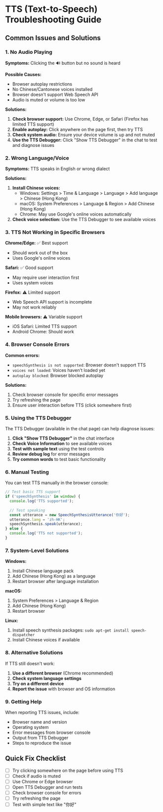 # TTS (Text-to-Speech) Troubleshooting Guide

## Common Issues and Solutions

### 1. No Audio Playing
**Symptoms:** Clicking the 🔊 button but no sound is heard

**Possible Causes:**
- Browser autoplay restrictions
- No Chinese/Cantonese voices installed
- Browser doesn't support Web Speech API
- Audio is muted or volume is too low

**Solutions:**
1. **Check browser support:** Use Chrome, Edge, or Safari (Firefox has limited TTS support)
2. **Enable autoplay:** Click anywhere on the page first, then try TTS
3. **Check system audio:** Ensure your device volume is up and not muted
4. **Use the TTS Debugger:** Click "Show TTS Debugger" in the chat to test and diagnose issues

### 2. Wrong Language/Voice
**Symptoms:** TTS speaks in English or wrong dialect

**Solutions:**
1. **Install Chinese voices:** 
   - Windows: Settings > Time & Language > Language > Add language > Chinese (Hong Kong)
   - macOS: System Preferences > Language & Region > Add Chinese (Hong Kong)
   - Chrome: May use Google's online voices automatically
2. **Check voice selection:** Use the TTS Debugger to see available voices

### 3. TTS Not Working in Specific Browsers

**Chrome/Edge:** ✅ Best support
- Should work out of the box
- Uses Google's online voices

**Safari:** ✅ Good support
- May require user interaction first
- Uses system voices

**Firefox:** ⚠️ Limited support
- Web Speech API support is incomplete
- May not work reliably

**Mobile browsers:** ⚠️ Variable support
- iOS Safari: Limited TTS support
- Android Chrome: Should work

### 4. Browser Console Errors

**Common errors:**
- `speechSynthesis is not supported`: Browser doesn't support TTS
- `voices not loaded`: Voices haven't loaded yet
- `autoplay blocked`: Browser blocked autoplay

**Solutions:**
1. Check browser console for specific error messages
2. Try refreshing the page
3. Ensure user interaction before TTS (click somewhere first)

### 5. Using the TTS Debugger

The TTS Debugger (available in the chat page) can help diagnose issues:

1. **Click "Show TTS Debugger"** in the chat interface
2. **Check Voice Information** to see available voices
3. **Test with sample text** using the test controls
4. **Review debug log** for error messages
5. **Try common words** to test basic functionality

### 6. Manual Testing

You can test TTS manually in the browser console:

```javascript
// Test basic TTS support
if ('speechSynthesis' in window) {
  console.log('TTS supported');
  
  // Test speaking
  const utterance = new SpeechSynthesisUtterance('你好');
  utterance.lang = 'zh-HK';
  speechSynthesis.speak(utterance);
} else {
  console.log('TTS not supported');
}
```

### 7. System-Level Solutions

**Windows:**
1. Install Chinese language pack
2. Add Chinese (Hong Kong) as a language
3. Restart browser after language installation

**macOS:**
1. System Preferences > Language & Region
2. Add Chinese (Hong Kong)
3. Restart browser

**Linux:**
1. Install speech synthesis packages: `sudo apt-get install speech-dispatcher`
2. Install Chinese voices if available

### 8. Alternative Solutions

If TTS still doesn't work:

1. **Use a different browser** (Chrome recommended)
2. **Check system language settings**
3. **Try on a different device**
4. **Report the issue** with browser and OS information

### 9. Getting Help

When reporting TTS issues, include:
- Browser name and version
- Operating system
- Error messages from browser console
- Output from TTS Debugger
- Steps to reproduce the issue

## Quick Fix Checklist

- [ ] Try clicking somewhere on the page before using TTS
- [ ] Check if audio is muted
- [ ] Use Chrome or Edge browser
- [ ] Open TTS Debugger and run tests
- [ ] Check browser console for errors
- [ ] Try refreshing the page
- [ ] Test with simple text like "你好"
